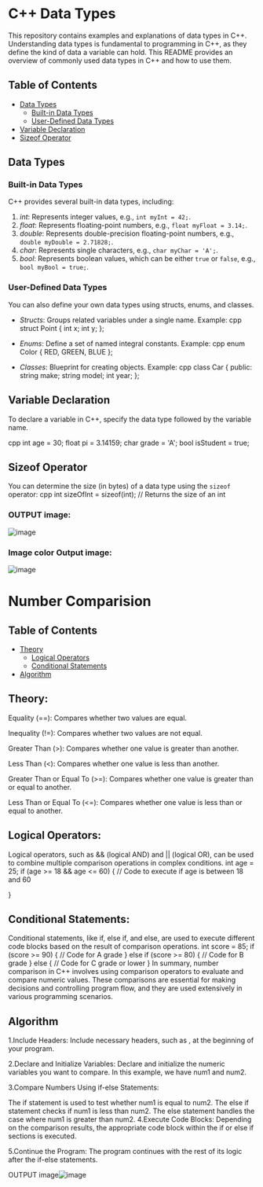 # C++ Data Types

This repository contains examples and explanations of data types in C++. Understanding data types is fundamental to programming in C++, as they define the kind of data a variable can hold. This README provides an overview of commonly used data types in C++ and how to use them.

## Table of Contents
- [Data Types](#data-types)
  - [Built-in Data Types](#built-in-data-types)
  - [User-Defined Data Types](#user-defined-data-types)
- [Variable Declaration](#variable-declaration)
- [Sizeof Operator](#sizeof-operator)


## Data Types

### Built-in Data Types

C++ provides several built-in data types, including:

1. *int*: Represents integer values, e.g., `int myInt = 42;`.
2. *float*: Represents floating-point numbers, e.g., `float myFloat = 3.14;`.
3. *double*: Represents double-precision floating-point numbers, e.g., `double myDouble = 2.71828;`.
4. *char*: Represents single characters, e.g., `char myChar = 'A';`.
5. *bool*: Represents boolean values, which can be either `true` or `false`, e.g., `bool myBool = true;`.

### User-Defined Data Types

You can also define your own data types using structs, enums, and classes.

- *Structs*: Groups related variables under a single name. Example:
  cpp
  struct Point {
      int x;
      int y;
  };
  

- *Enums*: Define a set of named integral constants. Example:
  cpp
  enum Color {
      RED,
      GREEN,
      BLUE
  };
  

- *Classes*: Blueprint for creating objects. Example:
  cpp
  class Car {
  public:
      string make;
      string model;
      int year;
  };
  

## Variable Declaration

To declare a variable in C++, specify the data type followed by the variable name.

cpp
int age = 30;
float pi = 3.14159;
char grade = 'A';
bool isStudent = true;



## Sizeof Operator

You can determine the size (in bytes) of a data type using the `sizeof` operator:
cpp
int sizeOfInt = sizeof(int); // Returns the size of an int


### OUTPUT image: 
![image](https://github.com/Vrn24/Data-Types/assets/112547439/b6cd9ce5-a984-4c32-bbe8-a67240380cc1)


### Image color Output image:
![image](https://github.com/Vrn24/Data-Types/assets/112547439/4a7468d2-cc1a-40e3-92a1-99918ff7fb36)


# Number Comparision

## Table of Contents
- [Theory](#theory)
  - [Logical Operators](#logical-operators)
  - [Conditional Statements](#conditional-statements)
- [Algorithm](#alorithm)


## Theory:
Equality (==): Compares whether two values are equal.

Inequality (!=): Compares whether two values are not equal.

Greater Than (>): Compares whether one value is greater than another.

Less Than (<): Compares whether one value is less than another.

Greater Than or Equal To (>=): Compares whether one value is greater than or equal to another.

Less Than or Equal To (<=): Compares whether one value is less than or equal to another.

  ## Logical Operators:
  
  Logical operators, such as && (logical AND) and || (logical OR), can be used to combine multiple comparison operations in complex conditions. int age = 25; if (age >= 18 && age <= 60) { // Code to execute if age is between 18 and 60
  
  }
  
  ## Conditional Statements: 
  Conditional statements, like if, else if, and else, are used to execute different code blocks based on the result of comparison operations. int score = 85; if (score >= 90) { // Code for A grade } else if (score >= 80) { // Code for B grade } else { // Code for C grade or lower } In summary, number comparison in C++ involves using comparison operators to evaluate and compare numeric values. These comparisons are essential for making decisions and controlling program flow, and they are used extensively in various programming scenarios.

## Algorithm 
1.Include Headers: Include necessary headers, such as , at the beginning of your program.

2.Declare and Initialize Variables: Declare and initialize the numeric variables you want to compare. In this example, we have num1 and num2.

3.Compare Numbers Using if-else Statements:

The if statement is used to test whether num1 is equal to num2. The else if statement checks if num1 is less than num2. The else statement handles the case where num1 is greater than num2. 4.Execute Code Blocks: Depending on the comparison results, the appropriate code block within the if or else if sections is executed.

5.Continue the Program: The program continues with the rest of its logic after the if-else statements.

OUTPUT image![image](https://github.com/Vrn24/Data-Types/assets/112547439/85241757-643e-4e26-886e-f49909782a67)





